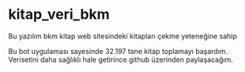 # kitap_veri_bkm

Bu yazılım bkm kitap web sitesindeki kitapları çekme yeteneğine sahip

Bu bot uygulaması sayesinde 32.197 tane kitap toplamayı başardım. Verisetini daha sağlıklı hale getirince github üzerinden paylaşacağım.

